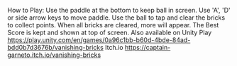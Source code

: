 How to Play: Use the paddle  at the bottom to keep ball in screen. Use 'A', 'D' or side arrow keys to move paddle. Use the ball to tap and clear the bricks to collect points. 
When all bricks are cleared, more will appear. The Best Score is kept and shown at top of screen. Also available on 
Unity Play https://play.unity.com/en/games/0a96c1bb-b60d-4bde-84ad-bdd0b7d3676b/vanishing-bricks
Itch.io https://captain-garneto.itch.io/vanishing-bricks
